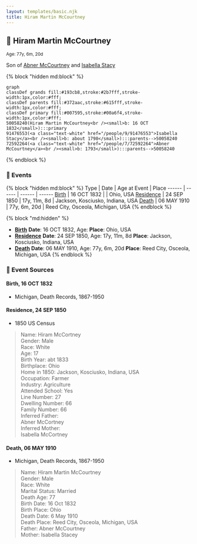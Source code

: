 ```yaml
---
layout: templates/basic.njk
title: Hiram Martin McCourtney
---
```

## 🔵 Hiram Martin McCourtney
<small>Age: 77y, 6m, 20d</small>

Son of [Abner McCourtney](/people/7/72592264) and [Isabella Stacy](/people/9/91476553)

{% block "hidden md:block" %}
```mermaid
graph
classDef grands fill:#193cb8,stroke:#2b7fff,stroke-width:1px,color:#fff;
classDef parents fill:#372aac,stroke:#615fff,stroke-width:1px,color:#fff;
classDef primary fill:#007595,stroke:#00a6f4,stroke-width:1px,color:#fff;
50058240(Hiram Martin McCourtney<br /><small>b: 16 OCT 1832</small>):::primary
91476553(<a class="text-white" href="/people/9/91476553">Isabella Stacy</a><br /><small>b: about 1798</small>):::parents-->50058240
72592264(<a class="text-white" href="/people/7/72592264">Abner McCourtney</a><br /><small>b: 1793</small>):::parents-->50058240
```
{% endblock %}

### 📆 Events

{% block "hidden md:block" %}
Type | Date | Age at Event | Place
------ | ------ | ------ | ------
[Birth](#event-event-2) | 16 OCT 1832 |  | Ohio, USA
[Residence](#event-event-0) | 24 SEP 1850 | 17y, 11m, 8d | Jackson, Kosciusko, Indiana, USA
[Death](#event-event-4) | 06 MAY 1910 | 77y, 6m, 20d | Reed City, Osceola, Michigan, USA
{% endblock %}

{% block "md:hidden" %}
- **[Birth](#event-event-2)**
**Date**: 16 OCT 1832, Age:
**Place**: Ohio, USA
- **[Residence](#event-event-0)**
**Date**: 24 SEP 1850, Age: 17y, 11m, 8d
**Place**: Jackson, Kosciusko, Indiana, USA
- **[Death](#event-event-4)**
**Date**: 06 MAY 1910, Age: 77y, 6m, 20d
**Place**: Reed City, Osceola, Michigan, USA
{% endblock %}

### 📰 Event Sources

#### <a id="event-event-2"></a> Birth, 16 OCT 1832
* Michigan, Death Records, 1867-1950

#### <a id="event-event-0"></a> Residence, 24 SEP 1850
* 1850 US Census
>   
  > Name: Hiram McCortney  
  > Gender: Male  
  > Race: White  
  > Age: 17  
  > Birth Year: abt 1833  
  > Birthplace: Ohio  
  > Home in 1850: Jackson, Kosciusko, Indiana, USA  
  > Occupation: Farmer  
  > Industry: Agriculture  
  > Attended School: Yes  
  > Line Number: 27  
  > Dwelling Number: 66  
  > Family Number: 66  
  > Inferred Father:   
  > Abner McCortney  
  > Inferred Mother:   
  > Isabella McCortney

#### <a id="event-event-4"></a> Death, 06 MAY 1910
* Michigan, Death Records, 1867-1950
>   
  > Name: Hiram Martin McCourtney  
  > Gender: Male  
  > Race: White  
  > Marital Status: Married  
  > Death Age: 77  
  > Birth Date: 16 Oct 1832  
  > Birth Place: Ohio  
  > Death Date: 6 May 1910  
  > Death Place: Reed City, Osceola, Michigan, USA  
  > Father: Abner McCourtney  
  > Mother: Isabella Stacey